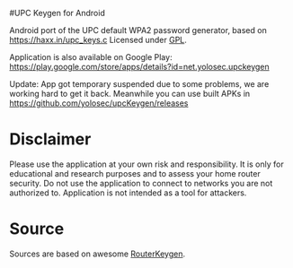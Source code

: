 #UPC Keygen for Android

Android port of the UPC default WPA2 password generator, based on https://haxx.in/upc_keys.c
Licensed under [GPL](http://www.gnu.org/copyleft/gpl.html).

Application is also available on Google Play:
https://play.google.com/store/apps/details?id=net.yolosec.upckeygen

Update: App got temporary suspended due to some problems, we are working hard to get it back. Meanwhile you can use built APKs in https://github.com/yolosec/upcKeygen/releases 

# Disclaimer
Please use the application at your own risk and responsibility. It is only for educational and research purposes and to assess
your home router security. Do not use the application to connect to networks you are not authorized to. Application is not intended as a tool for attackers.

# Source
Sources are based on awesome [RouterKeygen].

[RouterKeygen]: https://github.com/routerkeygen/routerkeygenAndroid
